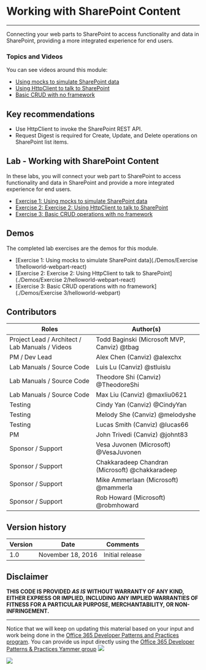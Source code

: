 # Working with SharePoint Content #

----------

Connecting your web parts to SharePoint to access functionality and data in SharePoint, providing a more integrated experience for end users.

### Topics and Videos ###
You can see videos around this module:

- [Using mocks to simulate SharePoint data](https://aka.ms/spfxtm3s1)
- [Using HttpClient to talk to SharePoint](https://aka.ms/spfxtm3s2)
- [Basic CRUD with no framework](https://aka.ms/spfxtm3s3)

## Key recommendations ##
- Use HttpClient to invoke the SharePoint REST API.
- Request Digest is required for Create, Update, and Delete operations on SharePoint list items.

## Lab - Working with SharePoint Content ##
In these labs, you will connect your web part to SharePoint to access functionality and data in SharePoint and provide a more integrated experience for end users.

- [Exercise 1: Using mocks to simulate SharePoint data](./Lab.md#exercise-1-using-mocks-to-simulate-sharepoint-data)
- [Exercise 2: Exercise 2: Using HttpClient to talk to SharePoint](./Lab.md#exercise-2-using-httpclient-to-talk-to-sharepoint)
- [Exercise 3: Basic CRUD operations with no framework](./Lab.md#exercise-3-basic-crud-operations-with-no-framework)

## Demos ##
The completed lab exercises are the demos for this module. 

- [Exercise 1: Using mocks to simulate SharePoint data](./Demos/Exercise 1/helloworld-webpart-react)
- [Exercise 2: Exercise 2: Using HttpClient to talk to SharePoint](./Demos/Exercise 2/helloworld-webpart-react)
- [Exercise 3: Basic CRUD operations with no framework](./Demos/Exercise 3/helloworld-webpart)

## Contributors ##
| Roles                                    			| Author(s)                                			|
| -------------------------------------------------	| ------------------------------------------------- |
| Project Lead / Architect / Lab Manuals / Videos   | Todd Baginski (Microsoft MVP, Canviz) @tbag		|
| PM / Dev Lead                            			| Alex Chen (Canviz) @alexchx  						|
| Lab Manuals / Source Code                			| Luis Lu (Canviz) @stluislu   						|
| Lab Manuals / Source Code                			| Theodore Shi (Canviz) @TheodoreShi				|
| Lab Manuals / Source Code                			| Max Liu (Canviz) @maxliu0621 						|
| Testing                                  			| Cindy Yan (Canviz) @CindyYan     					|
| Testing                                  			| Melody She (Canviz) @melodyshe   					|
| Testing                                  			| Lucas Smith (Canviz) @lucas66   					|
| PM                                       			| John Trivedi (Canviz) @johnt83      				|
| Sponsor / Support                        			| Vesa Juvonen (Microsoft) @VesaJuvonen   			|
| Sponsor / Support                        			| Chakkaradeep Chandran (Microsoft) @chakkaradeep   |
| Sponsor / Support                        			| Mike Ammerlaan (Microsoft) @mammerla         		|
| Sponsor / Support                        			| Rob Howard (Microsoft) @robmhoward      			|

## Version history ##

| Version | Date          		| Comments        |
| ------- | ------------------- | --------------- |
| 1.0     | November 18, 2016 	| Initial release |

## Disclaimer ##
**THIS CODE IS PROVIDED *AS IS* WITHOUT WARRANTY OF ANY KIND, EITHER EXPRESS OR IMPLIED, INCLUDING ANY IMPLIED WARRANTIES OF FITNESS FOR A PARTICULAR PURPOSE, MERCHANTABILITY, OR NON-INFRINGEMENT.**

----------

Notice that we will keep on updating this material based on your input and work being done in the [Office 365 Developer Patterns and Practices program](http://aka.ms/officedevpnp). You can provide us input directly using the [Office 365 Developer Patterns & Practices Yammer group](http://aka.ms/officedevpnpyammer)
![](https://camo.githubusercontent.com/a732087ed949b0f2f84f5f02b8c79f1a9dd96f65/687474703a2f2f692e696d6775722e636f6d2f6c3031686876452e706e67)

<img src="https://telemetry.sharepointpnp.com/TrainingContent/SharePoint/SharePointFramework/03-working-with-sharepoint-content" />